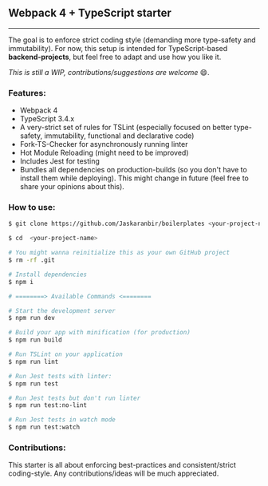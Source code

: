 ## Webpack 4 + TypeScript starter
---

The goal is to enforce strict coding style (demanding more type-safety and immutability). For now, this setup is intended for TypeScript-based **backend-projects**, but feel free to adapt and use how you like it.

*This is still a WIP, contributions/suggestions are welcome* :smile:.

### Features:

* Webpack 4
* TypeScript 3.4.x
* A very-strict set of rules for TSLint (especially focused on better type-safety, immutability, functional and declarative code)
* Fork-TS-Checker for asynchronously running linter
* Hot Module Reloading (might need to be improved)
* Includes Jest for testing
* Bundles all dependencies on production-builds (so you don't have to install them while deploying). This might change in future (feel free to share your opinions about this).

### How to use:

```Bash
$ git clone https://github.com/Jaskaranbir/boilerplates <your-project-name>

$ cd  <your-project-name>

# You might wanna reinitialize this as your own GitHub project
$ rm -rf .git

# Install dependencies
$ npm i

# ========> Available Commands <========

# Start the development server
$ npm run dev

# Build your app with minification (for production)
$ npm run build

# Run TSLint on your application
$ npm run lint

# Run Jest tests with linter:
$ npm run test

# Run Jest tests but don't run linter
$ npm run test:no-lint

# Run Jest tests in watch mode
$ npm run test:watch
```

### Contributions:

This starter is all about enforcing best-practices and consistent/strict coding-style.
Any contributions/ideas will be much appreciated.
